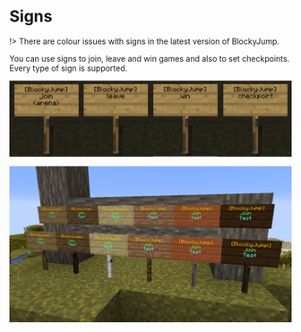# Signs

!> There are colour issues with signs in the latest version of BlockyJump.

You can use signs to join, leave and win games and also to set checkpoints. Every type of sign is supported. 

![Sign commands](_media/sign_cmds.png ':size=1000')

![Sign example](_media/sign_example.png ':size=1000')